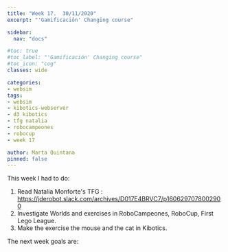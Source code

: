 ```yaml
---
title: "Week 17.  30/11/2020"
excerpt: "'Gamificación' Changing course"

sidebar:
  nav: "docs"

#toc: true
#toc_label: "'Gamificación' Changing course"
#toc_icon: "cog"
classes: wide

categories:
- websim
tags:
- websim
- kibotics-webserver
- d3 kibotics
- tfg natalia
- robocampeones
- robocup
- week 17

author: Marta Quintana
pinned: false
---
```



This week I had to do:
1. Read Natalia Monforte's TFG : https://jderobot.slack.com/archives/D017E4BRVC7/p1606297078002900
2. Investigate Worlds and exercises in RoboCampeones, RoboCup, First Lego League.
3. Make the exercise the mouse and the cat in Kibotics.

The next week goals are:

